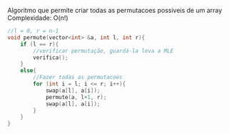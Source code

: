 Algoritmo que permite criar todas as permutacoes possiveis de um array
Complexidade: O(n!)
```c++
//l = 0, r = n-1
void permute(vector<int> &a, int l, int r){
	if (l == r){
		//verificar permutação, guardá-la leva a MLE
		verifica();
	}
	else{
		//Fazer todas as permutacoes
		for (int i = l; i <= r; i++){
			swap(a[l], a[i]);
			permute(a, l+1, r);
			swap(a[l], a[i]);
		}
	}
}
```
